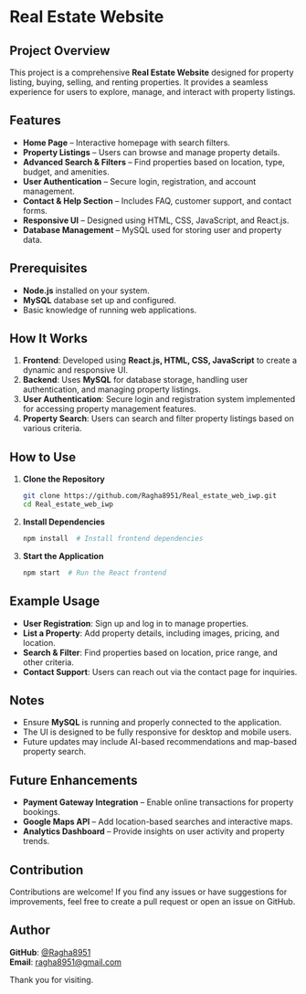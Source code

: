 # Real Estate Website

## Project Overview
This project is a comprehensive **Real Estate Website** designed for property listing, buying, selling, and renting properties. It provides a seamless experience for users to explore, manage, and interact with property listings.

## Features
- **Home Page** – Interactive homepage with search filters.
- **Property Listings** – Users can browse and manage property details.
- **Advanced Search & Filters** – Find properties based on location, type, budget, and amenities.
- **User Authentication** – Secure login, registration, and account management.
- **Contact & Help Section** – Includes FAQ, customer support, and contact forms.
- **Responsive UI** – Designed using HTML, CSS, JavaScript, and React.js.
- **Database Management** – MySQL used for storing user and property data.

## Prerequisites
- **Node.js** installed on your system.
- **MySQL** database set up and configured.
- Basic knowledge of running web applications.

## How It Works
1. **Frontend**: Developed using **React.js, HTML, CSS, JavaScript** to create a dynamic and responsive UI.
2. **Backend**: Uses **MySQL** for database storage, handling user authentication, and managing property listings.
3. **User Authentication**: Secure login and registration system implemented for accessing property management features.
4. **Property Search**: Users can search and filter property listings based on various criteria.

## How to Use
1. **Clone the Repository**
   ```bash
   git clone https://github.com/Ragha8951/Real_estate_web_iwp.git
   cd Real_estate_web_iwp
   ```
2. **Install Dependencies**
   ```bash
   npm install  # Install frontend dependencies
   ```
3. **Start the Application**
   ```bash
   npm start  # Run the React frontend
   ```

## Example Usage
- **User Registration**: Sign up and log in to manage properties.
- **List a Property**: Add property details, including images, pricing, and location.
- **Search & Filter**: Find properties based on location, price range, and other criteria.
- **Contact Support**: Users can reach out via the contact page for inquiries.

## Notes
- Ensure **MySQL** is running and properly connected to the application.
- The UI is designed to be fully responsive for desktop and mobile users.
- Future updates may include AI-based recommendations and map-based property search.

## Future Enhancements
- **Payment Gateway Integration** – Enable online transactions for property bookings.
- **Google Maps API** – Add location-based searches and interactive maps.
- **Analytics Dashboard** – Provide insights on user activity and property trends.

## Contribution
Contributions are welcome! If you find any issues or have suggestions for improvements, feel free to create a pull request or open an issue on GitHub.

## Author
**GitHub**: [@Ragha8951](https://github.com/Ragha8951)  
**Email**: ragha8951@gmail.com

Thank you for visiting.
